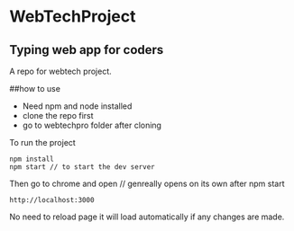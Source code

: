# WebTechProject
## Typing web app for coders
 A repo for webtech project.<br>

##how to use
 - Need npm and node installed
 - clone the repo first
 - go to webtechpro folder after cloning 

To run the project
```
npm install
npm start // to start the dev server
```

Then go to chrome and open // genreally opens on its own after npm start
```
http://localhost:3000
```
No need to reload page it will load automatically if any changes are made.
